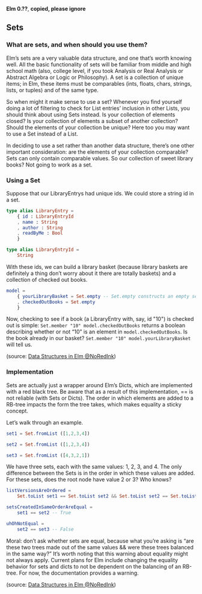 **Elm 0.??**, **copied, please ignore** 

## Sets

### What are sets, and when should you use them?

Elm’s sets are a very valuable data structure, and one that’s worth knowing well. All the basic functionality of sets will be familiar from middle and high school math (also, college level, if you took Analysis or Real Analysis or Abstract Algebra or Logic or Philosophy). A set is a collection of unique items; in Elm, these items must be comparables (ints, floats, chars, strings, lists, or tuples) and of the same type.

So when might it make sense to use a set? Whenever you find yourself doing a lot of filtering to check for List entries’ inclusion in other Lists, you should think about using Sets instead. Is your collection of elements closed? Is your collection of elements a subset of another collection? Should the elements of your collection be unique? Here too you may want to use a Set instead of a List.

In deciding to use a set rather than another data structure, there’s one other important consideration: are the elements of your collection comparable? Sets can only contain comparable values. So our collection of sweet library books? Not going to work as a set.

### Using a Set

Suppose that our LibraryEntrys had unique ids. We could store a string id in a set.

```elm
type alias LibraryEntry =
    { id : LibraryEntryId
    , name : String
    , author : String
    , readByMe : Bool
    }

type alias LibraryEntryId =
    String
```

With these ids, we can build a library basket (because library baskets are definitely a thing don’t worry about it there are totally baskets) and a collection of checked out books.

```elm
model =
    { yourLibraryBasket = Set.empty -- Set.empty constructs an empty set
    , checkedOutBooks = Set.empty
    }
```

Now, checking to see if a book (a LibraryEntry with, say, id "10") is checked out is simple: `Set.member "10" model.checkedOutBooks` returns a boolean describing whether or not “10” is an element in `model.checkedOutBooks`. Is the book already in our basket? `Set.member "10" model.yourLibraryBasket` will tell us.

(source: [Data Structures in Elm @NoRedInk](http://tech.noredink.com/post/140646140878/data-structures-in-elm))

### Implementation

Sets are actually just a wrapper around Elm’s Dicts, which are implemented with a red black tree. Be aware that as a result of this implementation, == is not reliable (with Sets or Dicts). The order in which elements are added to a RB-tree impacts the form the tree takes, which makes equality a sticky concept.

Let’s walk through an example.

```elm
set1 = Set.fromList ([1,2,3,4])

set2 = Set.fromList ([1,2,3,4])

set3 = Set.fromList ([4,3,2,1])
```

We have three sets, each with the same values: 1, 2, 3, and 4. The only difference between the Sets is in the order in which these values are added. For these sets, does the root node have value 2 or 3? Who knows?

```elm
listVersionsAreOrdered =
    Set.toList set1 == Set.toList set2 && Set.toList set2 == Set.toList set3 -- True

setsCreatedInSameOrderAreEqual =
    set1 == set2 -- True

uhOhNotEqual =
    set2 == set3 -- False
```

Moral: don’t ask whether sets are equal, because what you’re asking is “are these two trees made out of the same values && were these trees balanced in the same way?” It’s worth noting that this warning about equality might not always apply. Current plans for Elm include changing the equality behavior for sets and dicts to not be dependent on the balancing of an RB-tree. For now, the documentation provides a warning.

(source: [Data Structures in Elm @NoRedInk](http://tech.noredink.com/post/140646140878/data-structures-in-elm))